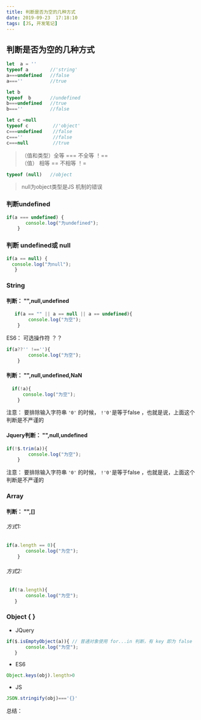 ```yaml
---
title: 判断是否为空的几种方式
date: 2019-09-23  17:18:10
tags: [JS, 开发笔记]
---
```

## 判断是否为空的几种方式

```javascript
let  a = ''
typeof a        //'string'
a===undefined   //false
a===''          //true

let b
typeof  b       //undefined
b===undefined   //true
b===''          //false

let c =null
typeof c         //'object'
c===undefined    //false
c===''           //false
c===null         //true
```



>（值和类型）全等 ===     不全等  ！==   
>（值）      相等 ==      不相等  ！=

```js
typeof (null)   //object
```

> null为object类型是JS 机制的错误

### 判断undefined

```js
if(a === undefined) { 
       console.log("为undefined");
    }
```



### 判断 undefined或  null  

```js
if(a == null) {       
  console.log("为null");
   }
```



### **String**    

#### 判断： "",null,undefined

```js
   if(a == "" || a == null || a == undefined){ 
        console.log("为空");
    }
```

ES6： 可选操作符 ？？  

```javascript
if(a??'' !==''){ 
        console.log("为空");
    }
```



####  判断： "",null,undefined,**NaN**

```js
  if(!a){ 
      console.log("为空"); 
    }
```

注意： 要排除输入字符串 `'0'` 的时候，   `!'0'`是等于false ，也就是说，上面这个判断是不严谨的

#### Jquery判断： "",null,undefined

```js
if(!$.trim(a)){ 
        console.log("为空");
    }
```

注意： 要排除输入字符串 `'0'` 的时候，   `!'0'`是等于false ，也就是说，上面这个判断是不严谨的



###  Array

#### 判断： "",[]

###### 方式1:

```js
if(a.length == 0){ 
       console.log("为空");
    }
```



###### 方式2:

```js
 if(!a.length){       
       console.log("为空");
   }
```



### Object { }

- JQuery

```js
if($.isEmptyObject(a)){ // 普通对象使用 for...in 判断，有 key 即为 false
       console.log("为空");
   }
```

- ES6

```js
Object.keys(obj).length>0
```

- JS

```js
JSON.stringify(obj)==='{}'
```



总结：

 